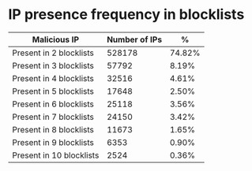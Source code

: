 # IP presence frequency in blocklists
| Malicious IP | Number of IPs | % |
|----|----|----|
| Present in 2 blocklists | 528178 | 74.82% |
| Present in 3 blocklists | 57792 | 8.19% |
| Present in 4 blocklists | 32516 | 4.61% |
| Present in 5 blocklists | 17648 | 2.50% |
| Present in 6 blocklists | 25118 | 3.56% |
| Present in 7 blocklists | 24150 | 3.42% |
| Present in 8 blocklists | 11673 | 1.65% |
| Present in 9 blocklists | 6353 | 0.90% |
| Present in 10 blocklists | 2524 | 0.36% |
